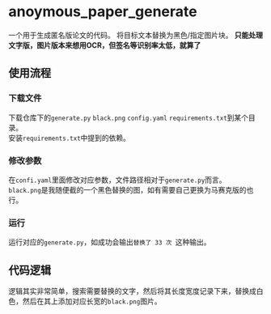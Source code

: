 # anoymous_paper_generate
一个用于生成匿名版论文的代码。
 将目标文本替换为黑色/指定图片块。
**只能处理文字版，图片版本来想用OCR，但签名等识别率太低，就算了**
## 使用流程
### 下载文件
下载仓库下的`generate.py` `black.png` `config.yaml` `requirements.txt`到某个目录。  
安装`requirements.txt`中提到的依赖。  
### 修改参数
在`confi.yaml`里面修改对应参数，文件路径相对于`generate.py`而言。  
`black.png`是我随便截的一个黑色替换的图，如有需要自己更换为马赛克版的也行。   
### 运行
运行对应的`generate.py`，如成功会输出`替换了 33 次 `这种输出。
## 代码逻辑
逻辑其实非常简单，搜索需要替换的文字，然后将其长度宽度记录下来，替换成白色，然后在其上添加对应长宽的`black.png`图片。
